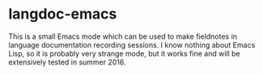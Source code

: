 # langdoc-emacs
This is a small Emacs mode which can be used to make fieldnotes in language documentation recording sessions. I know nothing about Emacs Lisp, so it is probably very strange mode, but it works fine and will be extensively tested in summer 2016.

